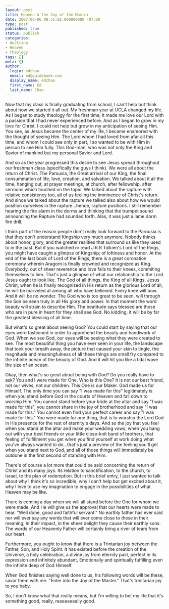 ```yaml
---
layout: post
title: Heaven & the Joy of the Master
date: 2007-06-06 08:35:02.000000000 -07:00
type: post
published: true
status: publish
categories:
- doctrine
- Heaven
- theology
tags: []
meta: {}
author:
  login: edchao
  email: ed@guidebook.com
  display_name: edchao
  first_name: Ed
  last_name: Chao
---
```

<p>Now that my class is finally graduating from school, I can't help but think about how we started it all out.  My freshman year at UCLA changed my life.  As I began to study theology for the first time, it made me love our Lord with a passion that I had never experienced before.  And as I began to grow in my love for Christ, I could not help but grow in my anticipation of seeing Him.   You see, as Jesus became the center of my life, I became enamored with the thought of seeing Him.  The Lord whom I had loved from afar all this time, and whom I could see only in part, I so wanted to be with Him in person to see Him fully. This God-man, who was not only the King and Savior of mankind but my personal Savior and Lord.</p>
<p>And so as the year progressed this desire to see Jesus spread throughout our freshman class (specifically the guys I think).  We were all about the return of Christ.  The Parousia, the Great arrival of our King, the final consummation of life, love, creation, and salvation.  We talked about it all the time, hanging out, at prayer meetings, at church, after fellowship, after sermons which touched on the topic.  We talked about the rapture with relative consistency too, all of us feeling the imminence of Christ's return.  And since we talked about the rapture we talked also about how we would position ourselves in the rapture...hence, rapture positions.  I still remember hearing the fire alarm in the dorms and thinking that the trumpet sound announcing the Rapture had sounded forth.  Alas, it was just a lame dorm fire drill.</p>
<p>I think part of the reason people don't really look forward to the Parousia is that they don't understand Kingship very much anymore. Nobody thinks about honor, glory, and the greater realities that surround us like they used to in the past.  But if you watched or read J.R.R Tolkien's Lord of the Rings, you might have caught a glimpse of Kingship; of loftiness and honor.  At the end of the last book of Lord of the Rings, there is a great coronation ceremony wherein Aragorn is finally crowned and recognized as King.  Everybody, out of sheer reverence and love falls to their knees, commiting themselves to him.  That's just a glimpse of what our relationship to the Lord Jesus ought to look like.  The God of all things, the King of all Kings.  Jesus Christ, when he is finally recognized in His return as the glorious Lord of all, he will be marveled at among all who have believed.  Every knee will bow.  And it will be no wonder.  The God who is too great to be seen, will through the Son be seen truly in all His glory and power.  In that moment the word beauty will strain to describe Him.  The beatitude says blessed are those who are in pure in heart for they shall see God.  No kidding, it will be by far the greatest blessing of all time.</p>
<p>But what's so great about seeing God?  You could start by saying that our eyes were fashioned in order to apprehend the beauty and handiwork of God.  When we see God, our eyes will be seeing what they were created to see.  The most beautiful thing you have ever seen in your life, the landscape that took your breath away, the picture that caused your skin to tingle, the magnitude and meaningfulness of all these things are small fry compared to the infinite ocean of the beauty of God.  And it will hit you like a tidal wave the size of an ocean.</p>
<p>Okay, then what's so great about being with God?  Do you really have to ask?  You and I were made for One.  Who is this One? It is not our best friend, not our wives, not our children.  This One is our Maker.  God made us for Himself.  The only time you can say "I was made for this" legitimately is when you stand before God in the courts of Heaven and fall down to worship Him.  You cannot stand before your bride at the altar and say "I was made for this", you cannot share in the joy of brotherhood and say "I was made for this."  You cannot even find your perfect career and say "I was made for this."  You were made for one thing, that is to worship the Lord God in His presence for the rest of eternity's days.  And so the joy that you feel when you stand at the altar and make your wedding vows, when you hang out with your best friends or your little close-knit band of brothers, that feeling of fulfillment you get when you find yourself at work doing what you've always wanted to do...that's just a preview of the feeling you'll get when you stand next to God, and all of those things will immediately be outdone in the first second of standing with Him.</p>
<p>There's of course a lot more that could be said concerning the return of Christ and its many joys.  Its relation to sanctification, to the church, to Israel, to the plan of redemption.  But in this brief entry, I just wanted to talk about why I think it's so incredible, why I can't help but get excited about it, why I love to use my imagination to engage in the possibilities of what Heaven may be like.</p>
<p>There is coming a day when we will all stand before the One for whom we were made.  And He will give us the approval that our hearts were made to hear. "Well done, good and faithful servant."  No earthly father has ever said nor will ever say any words that will ever come close to these in their meaning, in their impact, in the sheer delight they cause their earthly sons.  The words of our Heavenly Father will certainly bring a river of tears from our heart.</p>
<p>Furthermore, you ought to know that there is a Trintarian joy between the Father, Son, and Holy Spirit.  It has existed before the creation of the Universe, a holy celebration, a divine joy from eternity past, perfect in its expression and infinitely abundant, Emotionally and spiritually fulfilling even the infinite deep of God Himself.</p>
<p>When God finishes saying well done to us, his following words will be these, savor them with me.  "Enter into the Joy of the Master."  That's trinitarian joy to you baby.</p>
<p>So, I don't know what that really means, but I'm willing to bet my life that it's something good, really, reeeeeeeally good.</p>
